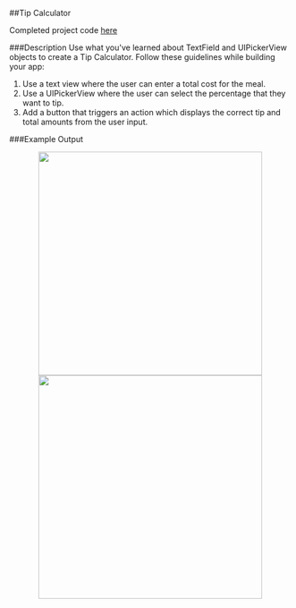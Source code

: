 ##Tip Calculator

Completed project code [here](https://github.com/upperlinecode/intro-to-swift/tree/master/day-6/TipCalculator)

###Description
Use what you've learned about TextField and UIPickerView objects to create a Tip Calculator. Follow these guidelines while building your app:
1. Use a text view where the user can enter a total cost for the meal.
2. Use a UIPickerView where the user can select the percentage that they want to tip.
3. Add a button that triggers an action which displays the correct tip and total amounts from the user input.

###Example Output
<p align="center">
  <img src="https://github.com/upperlinecode/intro-to-swift/blob/master/day-6/images/tc-wo-input.png" height="400px" hspace="20">
  <img src="https://github.com/upperlinecode/intro-to-swift/blob/master/day-6/images/tc-w-input.png" height="400px" hspace="20">
</p>
